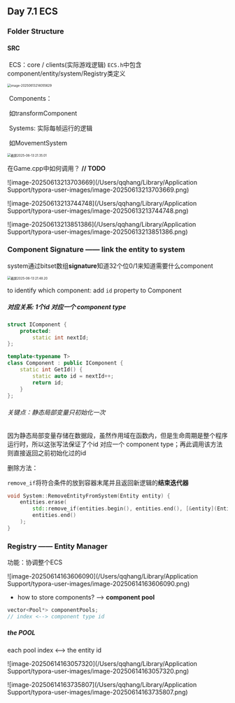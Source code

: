 ## Day 7.1 ECS

### Folder Structure

#### SRC

​	ECS：core / clients(实际游戏逻辑) `ECS.h`中包含component/entity/system/Registry类定义

<img src="/Users/qqhang/Library/Application Support/typora-user-images/image-20250613214055629.png" alt="image-20250613214055629" style="zoom:50%;" />

​	Components：

​		如transformComponent

​	Systems: 实际每帧运行的逻辑

​		如MovementSystem

<img src="/Users/qqhang/Library/Application Support/typora-user-images/截屏2025-06-13 21.35.01.png" alt="截屏2025-06-13 21.35.01" style="zoom:50%;" />

在Game.cpp中如何调用？ **// TODO**

![image-20250613213703669](/Users/qqhang/Library/Application Support/typora-user-images/image-20250613213703669.png)



![image-20250613213744748](/Users/qqhang/Library/Application Support/typora-user-images/image-20250613213744748.png)

![image-20250613213851386](/Users/qqhang/Library/Application Support/typora-user-images/image-20250613213851386.png)



### Component Signature —— link the entity to system

system通过bitset数组**signature**知道32个位0/1来知道需要什么component

<img src="/Users/qqhang/Library/Application Support/typora-user-images/截屏2025-06-13 21.48.20.png" alt="截屏2025-06-13 21.48.20" style="zoom:50%;" />



to identify which component: add `id` property to Component 

##### 对应关系: 1个id 对应一个 component type

```cpp
struct IComponent {
    protected:
        static int nextId;
};

template<typename T>
class Component : public IComponent {
    static int GetId() {
        static auto id = nextId++;
        return id;
    }
};
```



###### 关键点：静态局部变量只初始化一次

因为静态局部变量存储在数据段，虽然作用域在函数内，但是生命周期是整个程序运行时，所以这张写法保证了个id 对应一个 component type；再此调用该方法则直接返回之前初始化过的id



删除方法：

`remove_if`将符合条件的放到容器末尾并且返回新逻辑的**结束迭代器**

```cpp
void System::RemoveEntityFromSystem(Entity entity) {
    entities.erase(
        std::remove_if(entities.begin(), entities.end(), [&entity](Entity other) {return entity == other;}), 
        entities.end()
    );
}
```



### Registry —— Entity Manager

功能：协调整个ECS

![image-20250614163606090](/Users/qqhang/Library/Application Support/typora-user-images/image-20250614163606090.png)

- how to store components? –> **component pool**

```cpp
vector<Pool*> componentPools;
// index <--> component type id
```



##### the  POOL

each pool index <–> the entity id

![image-20250614163057320](/Users/qqhang/Library/Application Support/typora-user-images/image-20250614163057320.png)



![image-20250614163735807](/Users/qqhang/Library/Application Support/typora-user-images/image-20250614163735807.png)





